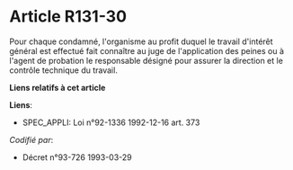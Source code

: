 # Article R131-30

Pour chaque condamné, l'organisme au profit duquel le travail d'intérêt général est effectué fait connaître au juge de
l'application des peines ou à l'agent de probation le responsable désigné pour assurer la direction et le contrôle technique
du travail.

**Liens relatifs à cet article**

**Liens**:

  - SPEC_APPLI: Loi n°92-1336 1992-12-16 art. 373

_Codifié par_:

  - Décret n°93-726 1993-03-29
